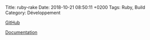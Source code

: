 Title:  ruby-rake
Date:   2018-10-21 08:50:11 +0200
Tags: Ruby, Build
Category: Développement


[GitHub](https://github.com/ruby/rake)

[Documentation](https://ruby.github.io/rake/)
